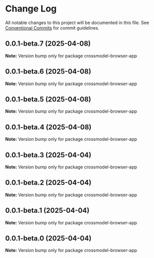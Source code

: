 # Change Log

All notable changes to this project will be documented in this file.
See [Conventional Commits](https://conventionalcommits.org) for commit guidelines.

## 0.0.1-beta.7 (2025-04-08)

**Note:** Version bump only for package crossmodel-browser-app

## 0.0.1-beta.6 (2025-04-08)

**Note:** Version bump only for package crossmodel-browser-app

## 0.0.1-beta.5 (2025-04-08)

**Note:** Version bump only for package crossmodel-browser-app

## 0.0.1-beta.4 (2025-04-08)

**Note:** Version bump only for package crossmodel-browser-app

## 0.0.1-beta.3 (2025-04-04)

**Note:** Version bump only for package crossmodel-browser-app

## 0.0.1-beta.2 (2025-04-04)

**Note:** Version bump only for package crossmodel-browser-app

## 0.0.1-beta.1 (2025-04-04)

**Note:** Version bump only for package crossmodel-browser-app

## 0.0.1-beta.0 (2025-04-04)

**Note:** Version bump only for package crossmodel-browser-app
